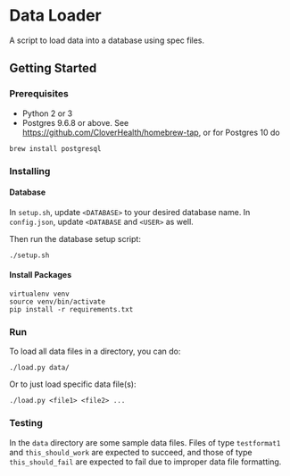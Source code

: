 # Data Loader

A script to load data into a database using spec files.

## Getting Started

### Prerequisites

- Python 2 or 3
- Postgres 9.6.8 or above. See https://github.com/CloverHealth/homebrew-tap, or for Postgres 10 do
```
brew install postgresql
```

### Installing

#### Database 
In `setup.sh`, update `<DATABASE>` to your desired database name.
In `config.json`, update `<DATABASE` and `<USER>` as well.

Then run the database setup script:
```
./setup.sh
```

#### Install Packages
```
virtualenv venv
source venv/bin/activate
pip install -r requirements.txt
```

### Run
To load all data files in a directory, you can do:
```
./load.py data/
```

Or to just load specific data file(s):
```
./load.py <file1> <file2> ...
```

### Testing
In the `data` directory are some sample data files. Files of type `testformat1` and `this_should_work` are expected to succeed, and those of type `this_should_fail` are expected to fail due to improper data file formatting.
